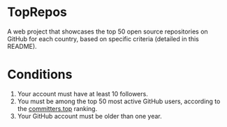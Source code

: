 # TopRepos
A web project that showcases the top 50 open source repositories on GitHub for each country, based on specific criteria (detailed in this README).

# Conditions
1. Your account must have at least 10 followers.
2. You must be among the top 50 most active GitHub users, according to the [committers.top](https://committers.top/) ranking.
3. Your GitHub account must be older than one year.